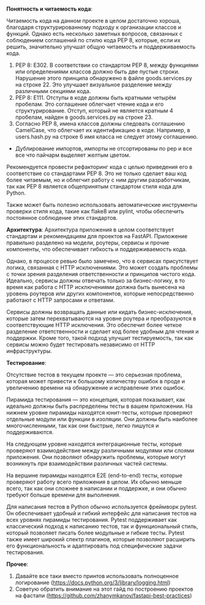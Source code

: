 **Понятность и читаемость кода**:

Читаемость кода на данном проекте в целом достаточно хороша, благодаря структурированному подходу к организации классов и функций. Однако есть несколько заметных вопросов, связанных с соблюдением соглашений по стилю кода PEP 8, которые, если их решить, значительно улучшат общую читаемость и поддерживаемость кода.

1.  PEP 8: E302. В соответствии со стандартом PEP 8, между функциями или определениями классов должно быть две пустые строки. Нарушение этого принципа обнаружено в файле goods.services.py на строке 22. Это улучшает визуальное разделение между различными секциями кода.
2.  PEP 8: E111. Отступы в коде должны быть кратными четырём пробелам. Это соглашение облегчает чтение кода и его структурирование. Отступ, который не является кратным 4 пробелам, найден в goods.services.py на строке 23.
3.  Согласно PEP 8, имена классов должны следовать соглашению CamelCase, что облегчает их идентификацию в коде. Например, в users.hash.py на строке 6 имя класса не следует этому соглашению.

+ Дублирование импортов, импорты не отсортированы по pep и все все что пайчарм выделяет желтым цветом.

Рекомендуется провести рефакторинг кода с целью приведения его в соответствие со стандартами PEP 8. Это не только сделает ваш код более читаемым, но и облегчит работу с ним другим разработчикам, так как PEP 8 является общепринятым стандартом стиля кода для Python.

Также может быть полезно использовать автоматические инструменты проверки стиля кода, такие как flake8 или pylint, чтобы обеспечить постоянное соблюдение этих стандартов.

**Архитектура**:
Архитектура приложения в целом соответствует стандартам и рекомендациям для проектов на FastAPI. Приложение правильно разделено на модели, роутеры, сервисы и прочие компоненты, что обеспечивает гибкость и поддерживаемость кода.

Однако, в процессе ревью было замечено, что в сервисах присутствует логика, связанная с HTTP исключениями. Это может создать проблемы с точки зрения разделения ответственности и принципов чистого кода. Идеально, сервисы должны отвечать только за бизнес-логику, в то время как работа с HTTP исключениями должна быть вынесена на уровень роутеров или других компонентов, которые непосредственно работают с HTTP запросами и ответами.

Сервисы должны возвращать данные или кидать бизнес-исключения, которые затем перехватываются на уровне роутера и преобразуются в соответствующие HTTP исключения. Это обеспечит более четкое разделение ответственности и сделает код более удобным для чтения и поддержки. Кроме того, такой подход улучшит тестируемость, так как сервисы можно будет тестировать независимо от HTTP инфраструктуры.

**Тестирование**:

Отсутствие тестов в текущем проекте — это серьезная проблема, которая может привести к большому количеству ошибок в проде и увеличению времени на обнаружение и исправление этих ошибок. 

Пирамида тестирования — это концепция, которая показывает, как идеально должны быть распределены тесты в вашем приложении. На нижнем уровне пирамиды находятся юнит-тесты, которые проверяют отдельные модули или функции в изоляции. Они должны быть наиболее многочисленными, так как они быстрые, легко пишутся и поддерживаются.

На следующем уровне находятся интеграционные тесты, которые проверяют взаимодействие между различными модулями или слоями приложения. Они позволяют обнаружить проблемы, которые могут возникнуть при взаимодействии различных частей системы.

На вершине пирамиды находятся E2E (end-to-end) тесты, которые проверяют работу всего приложения в целом. Их обычно меньше всего, так как они сложнее в написании и поддержке, и они обычно требуют больше времени для выполнения.

Для написания тестов в Python обычно используется фреймворк pytest. Он обеспечивает удобный и гибкий интерфейс для написания тестов на всех уровнях пирамиды тестирования. Pytest поддерживает как классический подход к написанию тестов, так и функциональный стиль, который позволяет писать более модульные и гибкие тесты. Pytest также имеет широкий спектр плагинов, которые позволяют расширить его функциональность и адаптировать под специфические задачи тестирования.

**Прочее**:
1. Давайте все таки вместо принтов использовать полноценное логирование (https://docs.python.org/3/library/logging.html)
2. Советую обратить внимание на этот гайд по построению проектов на фастапи (https://github.com/zhanymkanov/fastapi-best-practices)